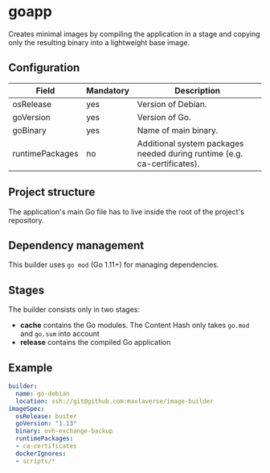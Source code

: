 # goapp
Creates minimal images by compiling the application in a stage and copying only the resulting 
binary into a lightweight base image.


## Configuration
| Field           | Mandatory | Description                                                              |
| --------------- | --------- | ------------------------------------------------------------------------ |
| osRelease       | yes       | Version of Debian.                                                       |
| goVersion       | yes       | Version of Go.                                                           |
| goBinary        | yes       | Name of main binary.                                                     |
| runtimePackages | no        | Additional system packages needed during runtime (e.g. ca-certificates). |

## Project structure
The application's main Go file has to live inside the root of the project's repository.

## Dependency management
This builder uses `go mod` (Go 1.11+) for managing dependencies.

## Stages
The builder consists only in two stages:
* **cache** contains the Go modules. The Content Hash only takes `go.mod` and `go.sum` into account
* **release** contains the compiled Go application

## Example

```yaml
builder:
  name: go-debian
  location: ssh://git@github.com:maxlaverse/image-builder
imageSpec:
  osRelease: buster
  goVersion: "1.13"
  binary: ovh-exchange-backup
  runtimePackages:
  - ca-certificates
  dockerIgnores:
  - scripts/*
```
